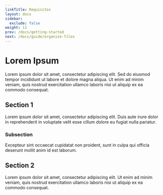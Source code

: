 ```yaml
---
linkTitle: Requisitos
layout: docs
sidebar:
  exclude: false
weight: 11
prev: /docs/getting-started
next: /docs/guide/organize-files
---
```


# Lorem Ipsum

Lorem ipsum dolor sit amet, consectetur adipiscing elit. Sed do eiusmod tempor incididunt ut labore et dolore magna aliqua. Ut enim ad minim veniam, quis nostrud exercitation ullamco laboris nisi ut aliquip ex ea commodo consequat.

## Section 1

Lorem ipsum dolor sit amet, consectetur adipiscing elit. Duis aute irure dolor in reprehenderit in voluptate velit esse cillum dolore eu fugiat nulla pariatur.

### Subsection

Excepteur sint occaecat cupidatat non proident, sunt in culpa qui officia deserunt mollit anim id est laborum.

## Section 2

Lorem ipsum dolor sit amet, consectetur adipiscing elit. Ut enim ad minim veniam, quis nostrud exercitation ullamco laboris nisi ut aliquip ex ea commodo consequat.
